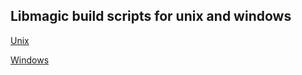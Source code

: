 ## Libmagic build scripts for unix and windows

[Unix](https://github.com/hey-red/Libmagic-Build/tree/master/unix)

[Windows](https://github.com/hey-red/Libmagic-Build/tree/master/windows)
